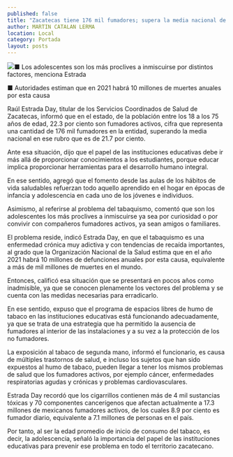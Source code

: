 ```yaml
---
published: false
title: "Zacatecas tiene 176 mil fumadores; supera la media nacional de 21.7 por ciento: SSZ"
author: MARTIN CATALAN LERMA
location: Local
category: Portada
layout: posts
---
```


![](http://i.imgur.com/q75TMbJm.jpg)■ Los adolescentes son los más proclives a inmiscuirse por distintos factores, menciona Estrada

■ Autoridades estiman que en 2021 habrá 10 millones de muertes anuales por esta causa

Raúl Estrada Day, titular de los Servicios Coordinados de Salud de Zacatecas, informó que en el estado, de la población entre los 18 a los 75 años de edad, 22.3 por ciento son fumadores activos, cifra que representa una cantidad de 176 mil fumadores en la entidad, superando la media nacional en ese rubro que es de 21.7 por ciento.

Ante esa situación, dijo que el papel de las instituciones educativas debe ir más allá de proporcionar conocimientos a los estudiantes, porque educar implica proporcionar herramientas para el desarrollo humano integral.

En ese sentido, agregó que el fomento desde las aulas de los hábitos de vida saludables refuerzan todo aquello aprendido en el hogar en épocas de infancia y adolescencia en cada uno de los jóvenes e individuos.

Asimismo, al referirse al problema del tabaquismo, comentó que son los adolescentes los más proclives a inmiscuirse ya sea por curiosidad o por convivir con compañeros fumadores activos, ya sean amigos o familiares.

El problema reside, indicó Estrada Day, en que el tabaquismo es una enfermedad crónica muy adictiva y con tendencias de recaída importantes, al grado que la Organización Nacional de la Salud estima que en el año 2021 habrá 10 millones de defunciones anuales por esta causa, equivalente a más de mil millones de muertes en el mundo.

Entonces, calificó esa situación que se presentará en pocos años como inadmisible, ya que se conocen plenamente los vectores del problema y se cuenta con las medidas necesarias para erradicarlo.

En ese sentido, expuso que el programa de espacios libres de humo de tabaco en las instituciones educativas está funcionando adecuadamente, ya que se trata de una estrategia que ha permitido la ausencia de fumadores al interior de las instalaciones y a su vez a la protección de los no fumadores.

La exposición al tabaco de segunda mano, informó el funcionario, es causa de múltiples trastornos de salud, e incluso los sujetos que han sido expuestos al humo de tabaco, pueden llegar a tener los mismos problemas de salud que los fumadores activos, por ejemplo cáncer, enfermedades respiratorias agudas y crónicas y problemas cardiovasculares.

Estrada Day recordó que los cigarrillos contienen más de 4 mil sustancias tóxicas y 70 componentes cancerígenos que afectan actualmente a 17.3 millones de mexicanos fumadores activos, de los cuales 8.9 por ciento es fumador diario, equivalente a 7.1 millones de personas en el país.

Por tanto, al ser la edad promedio de inicio de consumo del tabaco, es decir, la adolescencia, señaló la importancia del papel de las instituciones educativas para prevenir ese problema en todo el territorio zacatecano.
